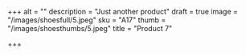 +++
alt = ""
description = "Just another product"
draft = true
image = "/images/shoesfull/5.jpeg"
sku = "A17"
thumb = "/images/shoesthumbs/5.jpeg"
title = "Product 7"

+++
